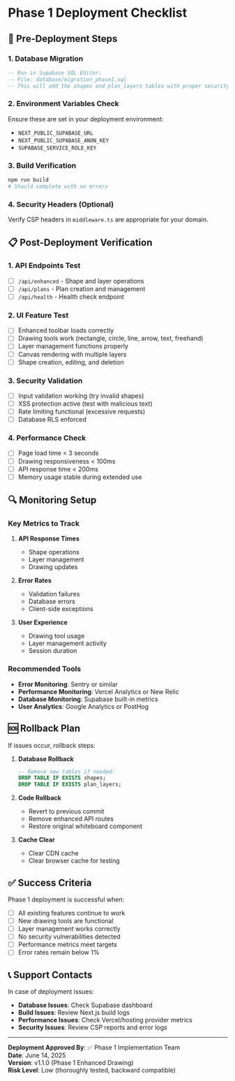 # Phase 1 Deployment Checklist

## 🚀 Pre-Deployment Steps

### 1. Database Migration
```sql
-- Run in Supabase SQL Editor:
-- File: database/migration_phase1.sql
-- This will add the shapes and plan_layers tables with proper security
```

### 2. Environment Variables Check
Ensure these are set in your deployment environment:
- `NEXT_PUBLIC_SUPABASE_URL`
- `NEXT_PUBLIC_SUPABASE_ANON_KEY`
- `SUPABASE_SERVICE_ROLE_KEY`

### 3. Build Verification
```bash
npm run build
# Should complete with no errors
```

### 4. Security Headers (Optional)
Verify CSP headers in `middleware.ts` are appropriate for your domain.

## 📋 Post-Deployment Verification

### 1. API Endpoints Test
- [ ] `/api/enhanced` - Shape and layer operations
- [ ] `/api/plans` - Plan creation and management
- [ ] `/api/health` - Health check endpoint

### 2. UI Feature Test
- [ ] Enhanced toolbar loads correctly
- [ ] Drawing tools work (rectangle, circle, line, arrow, text, freehand)
- [ ] Layer management functions properly
- [ ] Canvas rendering with multiple layers
- [ ] Shape creation, editing, and deletion

### 3. Security Validation
- [ ] Input validation working (try invalid shapes)
- [ ] XSS protection active (test with malicious text)
- [ ] Rate limiting functional (excessive requests)
- [ ] Database RLS enforced

### 4. Performance Check
- [ ] Page load time < 3 seconds
- [ ] Drawing responsiveness < 100ms
- [ ] API response time < 200ms
- [ ] Memory usage stable during extended use

## 🔍 Monitoring Setup

### Key Metrics to Track
1. **API Response Times**
   - Shape operations
   - Layer management
   - Drawing updates

2. **Error Rates**
   - Validation failures
   - Database errors
   - Client-side exceptions

3. **User Experience**
   - Drawing tool usage
   - Layer management activity
   - Session duration

### Recommended Tools
- **Error Monitoring**: Sentry or similar
- **Performance Monitoring**: Vercel Analytics or New Relic
- **Database Monitoring**: Supabase built-in metrics
- **User Analytics**: Google Analytics or PostHog

## 🆘 Rollback Plan

If issues occur, rollback steps:

1. **Database Rollback**
   ```sql
   -- Remove new tables if needed:
   DROP TABLE IF EXISTS shapes;
   DROP TABLE IF EXISTS plan_layers;
   ```

2. **Code Rollback**
   - Revert to previous commit
   - Remove enhanced API routes
   - Restore original whiteboard component

3. **Cache Clear**
   - Clear CDN cache
   - Clear browser cache for testing

## ✅ Success Criteria

Phase 1 deployment is successful when:
- [ ] All existing features continue to work
- [ ] New drawing tools are functional
- [ ] Layer management works correctly
- [ ] No security vulnerabilities detected
- [ ] Performance metrics meet targets
- [ ] Error rates remain below 1%

## 📞 Support Contacts

In case of deployment issues:
- **Database Issues**: Check Supabase dashboard
- **Build Issues**: Review Next.js build logs
- **Performance Issues**: Check Vercel/hosting provider metrics
- **Security Issues**: Review CSP reports and error logs

---

**Deployment Approved By**: ✅ Phase 1 Implementation Team  
**Date**: June 14, 2025  
**Version**: v1.1.0 (Phase 1 Enhanced Drawing)  
**Risk Level**: Low (thoroughly tested, backward compatible)
